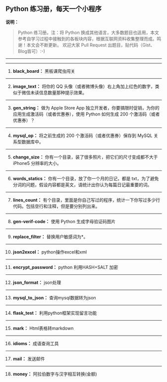 ## Python 练习册，每天一个小程序
__说明：__ 
>Python 练习册。注：将 Python 换成其他语言，大多数题目也适用，本文参考自学习过程中接触到的各板块内容，根据互联网资料收集整理而成。鸣谢！本文会不断更新。
欢迎大家 Pull Request 出题目，贴代码（Gist、Blog皆可）:-)

---
---

1. __black_board：__  黑板课爬虫闯关
---
2. __image_text：__ 将你的 QQ 头像（或者微博头像）右上角加上红色的数字，类似于微信未读信息数量那种提示效果。
---
3. __gen_string：__ 做为 Apple Store App 独立开发者，你要搞限时促销，为你的应用生成激活码（或者优惠券），使用 Python 如何生成 200 个激活码（或者优惠券）？
---
4. __mysql_op：__ 将之前生成的 200 个激活码（或者优惠券）保存到 MySQL 关系型数据库中。
---

5. __change_size：__ 你有一个目录，装了很多照片，把它们的尺寸变成都不大于 iPhone5 分辨率的大小。
---
6. __words_statics：__ 你有一个目录，放了你一个月的日记，都是 txt，为了避免分词的问题，假设内容都是英文，请统计出你认为每篇日记最重要的词。
---
7. __lines_count：__ 有个目录，里面是你自己写过的程序，统计一下你写过多少行代码。包括空行和注释，但是要分别列出来。
---
8. __gen-verif-code：__ 使用 Python 生成字母验证码图片

---
9. __replace_filter：__ 替换用户敏感词为*。
---

10. __json2excel：__ python操作excel和xml
---
11. __encrypt_password：__ python 利用HASH+SALT 加密
---
12. __json_format：__ json处理
---
13. __mysql_to_json：__ 查询mysql数据转为json
---
14. __flask_test：__ 利用python框架实现留言功能
---
15. __mark：__ Html表格转markdown
---
16. __idioms：__ 成语查询工具
---
17. __mail：__ 发送邮件
---
18. __money：__ 阿拉伯数字与汉字相互转换(金额)
